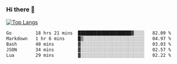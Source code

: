 ### Hi there 👋

<!--
**3Xpl0it3r/3Xpl0it3r** is a ✨ _special_ ✨ repository because its `README.md` (this file) appears on your GitHub profile.

Here are some ideas to get you started:

- 🔭 I’m currently working on ...
- 🌱 I’m currently learning ...
- 👯 I’m looking to collaborate on ...
- 🤔 I’m looking for help with ...
- 💬 Ask me about ...
- 📫 How to reach me: ...
- 😄 Pronouns: ...
- ⚡ Fun fact: ...
-->


[![Top Langs](https://github-readme-stats.vercel.app/api/top-langs/?username=3Xpl0it3r&layout=compact)](https://github.com/3Xpl0it3r/3Xpl0it3r)

<!--START_SECTION:waka-->

```txt
Go         18 hrs 21 mins  ████████████████████▓░░░░   82.09 %
Markdown   1 hr 6 mins     █▒░░░░░░░░░░░░░░░░░░░░░░░   04.97 %
Bash       40 mins         ▓░░░░░░░░░░░░░░░░░░░░░░░░   03.03 %
JSON       34 mins         ▓░░░░░░░░░░░░░░░░░░░░░░░░   02.57 %
Lua        29 mins         ▓░░░░░░░░░░░░░░░░░░░░░░░░   02.22 %
```

<!--END_SECTION:waka-->

